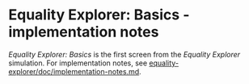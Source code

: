 # Equality Explorer: Basics - implementation notes

_Equality Explorer: Basics_ is the first screen from the _Equality Explorer_ simulation.
For implementation notes,
see [equality-explorer/doc/implementation-notes.md](https://github.com/phetsims/equality-explorer/blob/main/doc/implementation-notes.md).